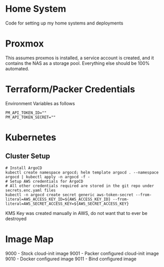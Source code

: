 # Home System

Code for setting up my home systems and deployments

# Proxmox
This assumes proxmos is installed, a service account is created, and it contains the NAS as a storage pool. Everything else should be 100% automated.

# Terraform/Packer Credentials
Environment Variables as follows
```
PM_API_TOKEN_ID=""
PM_API_TOKEN_SECRET=""
```

# Kubernetes

## Cluster Setup


```
# Install ArgoCD
kubectl create namespace argocd; helm template argocd . --namespace argocd | kubectl apply -n argocd -f -
# Setup AWS credentials for ArgoCD
# All other credentials required are stored in the git repo under secrets.enc.yaml files
kubectl -n argocd create secret generic aws-token-secret --from-literal=AWS_ACCESS_KEY_ID=${AWS_ACCESS_KEY_ID} --from-literal=AWS_SECRET_ACCESS_KEY=${AWS_SECRET_ACCESS_KEY}
```

KMS Key was created manually in AWS, do not want that to ever be destroyed

# Image Map

9000 - Stock cloud-init image
9001 - Packer configured cloud-init image
9010 - Docker configured image
9011 - Bind configured image
